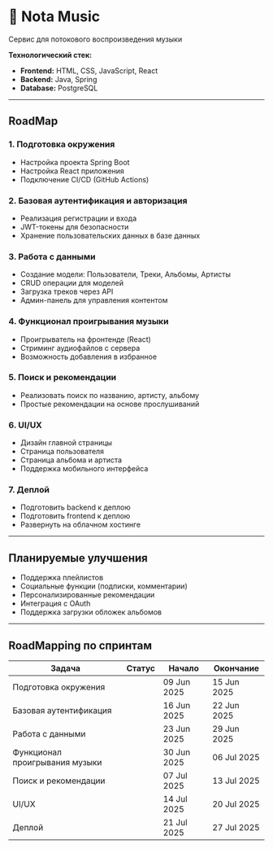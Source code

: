 # 🎵 Nota Music

Cервис для потокового воспроизведения музыки

**Технологический стек:**
- **Frontend:** HTML, CSS, JavaScript, React
- **Backend:** Java, Spring
- **Database:** PostgreSQL
---

## RoadMap

### 1. Подготовка окружения
- Настройка проекта Spring Boot  
- Настройка React приложения  
- Подключение CI/CD (GitHub Actions)  

### 2. Базовая аутентификация и авторизация
- Реализация регистрации и входа  
- JWT-токены для безопасности  
- Хранение пользовательских данных в базе данных  

### 3. Работа с данными
- Создание модели: Пользователи, Треки, Альбомы, Артисты  
- CRUD операции для моделей  
- Загрузка треков через API
- Админ-панель для управления контентом  

### 4. Функционал проигрывания музыки
- Проигрыватель на фронтенде (React)  
- Стриминг аудиофайлов с сервера  
- Возможность добавления в избранное  

### 5. Поиск и рекомендации
- Реализовать поиск по названию, артисту, альбому  
- Простые рекомендации на основе прослушиваний  

### 6. UI/UX
- Дизайн главной страницы  
- Страница пользователя  
- Страница альбома и артиста  
- Поддержка мобильного интерфейса 

### 7. Деплой
- Подготовить backend к деплою  
- Подготовить frontend к деплою  
- Развернуть на облачном хостинге

---

## Планируемые улучшения

- Поддержка плейлистов  
- Социальные функции (подписки, комментарии)  
- Персонализированные рекомендации  
- Интеграция с OAuth 
- Поддержка загрузки обложек альбомов  

---

## RoadMapping по спринтам

| Задача | Статус | Начало | Окончание |
|--------|--------|--------|-----------|
| Подготовка окружения |   | 09 Jun 2025 | 15 Jun 2025 |
| Базовая аутентификация |   | 16 Jun 2025 | 22 Jun 2025 |
| Работа с данными |   | 23 Jun 2025 | 29 Jun 2025 |
| Функционал проигрывания музыки |   | 30 Jun 2025 | 06 Jul 2025 |
| Поиск и рекомендации |   | 07 Jul 2025 | 13 Jul 2025 |
| UI/UX |   | 14 Jul 2025 | 20 Jul 2025 |
| Деплой |   | 21 Jul 2025 | 27 Jul 2025 |
